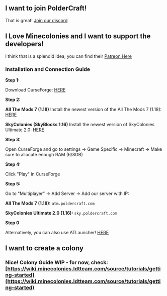 ## I want to join PolderCraft!

That is great! [Join our discord](https://discord.gg/XDhCNBXbUG)

## I Love Minecolonies and I want to support the developers!

I think that is a splendid idea, you can find their [Patreon Here](https://www.patreon.com/minecolonies)

### Installation and Connection Guide

**Step 1:**

Download CurseForge: [HERE](https://download.curseforge.com/) 

**Step 2:**

**All The Mods 7 (1.18)**
Install the newest version of the All The Mods 7 (1.18): [HERE](https://www.curseforge.com/minecraft/modpacks/all-the-mods-7)

**SkyColonies (SkyBlocks 1.16)**
Install the newest version of SkyColonies Ultimate 2.0: [HERE](https://www.curseforge.com/minecraft/modpacks/skycolonies-ultimate-pack)

**Step 3:**

Open CurseForge and go to settings -> Game Specific -> Minecraft -> Make sure to allocate enough RAM (6/8GB)

**Step 4:**

Click "Play" in CurseForge

**Step 5:**

Go to "Multiplayer" -> Add Server -> Add our server with IP: 

**All The Mods 7 (1.18):** `atm.poldercraft.com`

**SkyColonies Ultimate 2.0 (1.16):** `sky.poldercraft.com`

**Step 0**

Alternatively, you can also use ATLauncher! [HERE](https://atlauncher.com/)


## I want to create a colony

### Nice! Colony Guide WIP -  for now, check: [https://wiki.minecolonies.ldtteam.com/source/tutorials/getting-started](https://wiki.minecolonies.ldtteam.com/source/tutorials/getting-started)
